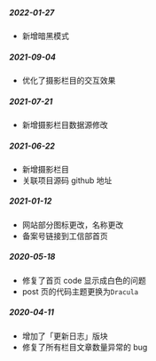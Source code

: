 ##### 2022-01-27

- 新增暗黑模式

##### 2021-09-04

- 优化了摄影栏目的交互效果

##### 2021-07-21

- 新增摄影栏目数据源修改

##### 2021-06-22

- 新增摄影栏目
- 关联项目源码 github 地址

##### 2021-01-12

- 网站部分图标更改，名称更改
- 备案号链接到工信部首页

##### 2020-05-18

- 修复了首页 code 显示成白色的问题
- post 页的代码主题更换为`Dracula`

##### 2020-04-11

- 增加了「更新日志」版块
- 修复了所有栏目文章数量异常的 bug
